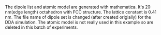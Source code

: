 The dipole list and atomic model are generated with mathematica. It's 20 nm(edge length) octahedron with FCC structure. The lattice constant is 0.41 nm. The file name of dipole set is changed (after created origially) for the DDA simulation. The atomic model is not really used in this example so are deleted in this batch of experiments.
